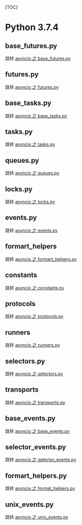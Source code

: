 [TOC]
# Python 3.7.4
## base_futures.py
跳转  [asyncio 之 base_futures.py](http://52pyc.cn/blogdetail/122)
## futures.py
跳转  [asyncio 之 futures.py](http://52pyc.cn/blogdetail/120)
## base_tasks.py
跳转  [asyncio 之 base_tasks.py]()
## tasks.py
跳转  [asyncio 之 tasks.py](http://52pyc.cn/blogdetail/123)
## queues.py
跳转  [asyncio 之 queues.py](http://52pyc.cn/blogdetail/124)
## locks.py
跳转  [asyncio 之 locks.py](http://52pyc.cn/blogdetail/126)
## events.py
跳转  [asyncio 之 events.py](http://52pyc.cn/blogdetail/128)
## formart_helpers
跳转  [asyncio 之 formart_helpers.py]()
## constants
跳转  [asyncio 之 constants.py]()
## protocols
跳转  [asyncio 之 protocols.py]()
## runners
跳转  [asyncio 之 runners.py]()
## selectors.py
跳转  [asyncio 之 selectors.py]()
## transports
跳转  [asyncio 之 transports.py]()
## base_events.py
跳转  [asyncio 之 base_events.py]()
## selector_events.py
跳转  [asyncio 之 selector_events.py]()
## formart_helpers.py
跳转  [asyncio 之 format_helpers.py]()
## unix_events.py
跳转  [asyncio 之 unix_events.py]()